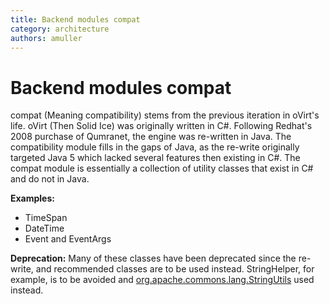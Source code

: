 ```yaml
---
title: Backend modules compat
category: architecture
authors: amuller
---
```


# Backend modules compat

compat (Meaning compatibility) stems from the previous iteration in oVirt's life. oVirt (Then Solid Ice) was originally written in C#. Following Redhat's 2008 purchase of Qumranet, the engine was re-written in Java. The compatibility module fills in the gaps of Java, as the re-write originally targeted Java 5 which lacked several features then existing in C#. The compat module is essentially a collection of utility classes that exist in C# and do not in Java.

**Examples:**

*   TimeSpan
*   DateTime
*   Event and EventArgs

**Deprecation:** Many of these classes have been deprecated since the re-write, and recommended classes are to be used instead. StringHelper, for example, is to be avoided and [org.apache.commons.lang.StringUtils](http://commons.apache.org/lang/api-2.3/org/apache/commons/lang/StringUtils.html) used instead.

